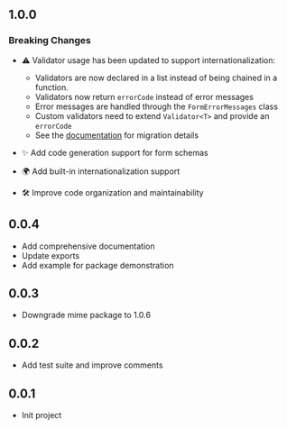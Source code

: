 ## 1.0.0

### Breaking Changes

* ⚠️ Validator usage has been updated to support internationalization:
  * Validators are now declared in a list instead of being chained in a function.
  * Validators now return `errorCode` instead of error messages
  * Error messages are handled through the `FormErrorMessages` class
  * Custom validators need to extend `Validator<T>` and provide an `errorCode`
  * See the [documentation](README.md#custom-validation-messages--internationalization) for migration details

* ✨ Add code generation support for form schemas
* 🌍 Add built-in internationalization support
* 🛠️ Improve code organization and maintainability

## 0.0.4

* Add comprehensive documentation
* Update exports
* Add example for package demonstration

## 0.0.3

* Downgrade mime package to 1.0.6

## 0.0.2

* Add test suite and improve comments

## 0.0.1

* Init project
